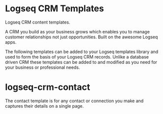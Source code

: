 # Logseq CRM Templates
Logseq CRM content templates.

A CRM you build as your business grows which enables you to manage customer relationships not just opportunities. Built on the awesome Logseq apps.

The following templates can be added to your Logseq templates library and used to form the basis of your Logseq CRM records. Unlike a database driven CRM these templates can be added to and modified as you need for your business or professional needs.

# logseq-crm-contact
The contact template is for any contact or connection you make and captures their details on a single page.
